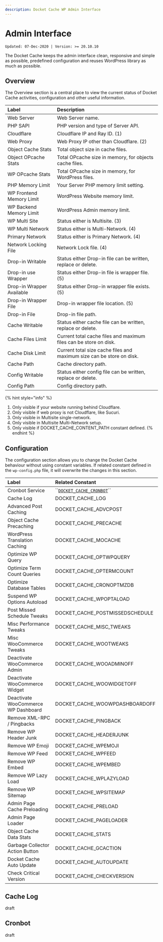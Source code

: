 ```yaml
---
description: Docket Cache WP Admin Interface
---
```


# Admin Interface

`Updated: 07-Dec-2020 | Version: >= 20.10.10`

The Docket Cache keeps the admin interface clean, responsive and simple as possible, predefined configuration and reuses WordPress library as much as possible.

## Overview

The Overview section is a central place to view the current status of Docket Cache activities, configuration and other useful information.

| Label | Description |
| :--- | :--- |
| Web Server | Web Server name. |
| PHP SAPI | PHP version and type of Server API. |
| Cloudflare | Cloudflare IP and Ray ID. \(1\) |
| Web Proxy | Web Proxy IP other than Cloudflare. \(2\) |
| Object Cache Stats | Total object size in cache files. |
| Object OPcache Stats | Total OPcache size in memory, for objects cache files. |
| WP OPcache Stats | Total OPcache size in memory, for WordPress files. |
| PHP Memory Limit | Your Server PHP memory limit setting. |
| WP Frontend Memory Limit | WordPress Website memory limit. |
| WP Backend Memory Limit | WordPress Admin memory limit. |
| WP Multi Site | Status either is Multisite. \(3\) |
| WP Multi Network | Status either is Multi-Network. \(4\) |
| Primary Network | Status either is Primary Network. \(4\) |
| Network Locking File | Network Lock file. \(4\) |
| Drop-in Writable | Status either Drop-in file can be written, replace or delete. |
| Drop-in use Wrapper | Status either Drop-in file is wrapper file. \(5\) |
| Drop-in Wrapper Available | Status either Drop-in wrapper file exists. \(5\) |
| Drop-in Wrapper File | Drop-in wrapper file location. \(5\) |
| Drop-in File | Drop-in file path. |
| Cache Writable | Status either cache file can be written, replace or delete. |
| Cache Files Limit | Current total cache files and maximum files can be store on disk. |
| Cache Disk Limit | Current total size cache files and maximum size can be store on disk. |
| Cache Path | Cache directory path. |
| Config Writable | Status either config file can be written, replace or delete. |
| Config Path | Config directory path. |

{% hint style="info" %}
1. Only visible if your website running behind Cloudflare.
2. Only visible if web proxy is not Cloudflare, like Sucuri.
3. Only visible in Multisite single-network.
4. Only visible in Multisite Multi-Network setup.
5. Only visible if DOCKET\_CACHE\_CONTENT\_PATH constant defined.
{% endhint %}

## Configuration

The configuration section allows you to change the Docket Cache behaviour without using constant variables. If related constant defined in the `wp-config.php` file, it will overwrite the changes in this section.

| Label | Related Constant |
| :--- | :--- |
| Cronbot Service | \`\`[`DOCKET_CACHE_CRONBOT`](https://docs.docketcache.com/constants#docket_cache_cronbot)\`\` |
| Cache Log | DOCKET\_CACHE\_LOG |
| Advanced Post Caching | DOCKET\_CACHE\_ADVCPOST |
| Object Cache Precaching | DOCKET\_CACHE\_PRECACHE |
| WordPress Translation Caching | DOCKET\_CACHE\_MOCACHE |
| Optimize WP Query | DOCKET\_CACHE\_OPTWPQUERY |
| Optimize Term Count Queries | DOCKET\_CACHE\_OPTERMCOUNT |
| Optimize Database Tables | DOCKET\_CACHE\_CRONOPTMZDB |
| Suspend WP Options Autoload | DOCKET\_CACHE\_WPOPTALOAD |
| Post Missed Schedule Tweaks | DOCKET\_CACHE\_POSTMISSEDSCHEDULE |
| Misc Performance Tweaks | DOCKET\_CACHE\_MISC\_TWEAKS |
| Misc WooCommerce Tweaks | DOCKET\_CACHE\_WOOTWEAKS |
| Deactivate WooCommerce Admin | DOCKET\_CACHE\_WOOADMINOFF |
| Deactivate WooCommerce Widget | DOCKET\_CACHE\_WOOWIDGETOFF |
| Deactivate WooCommerce WP Dashboard | DOCKET\_CACHE\_WOOWPDASHBOARDOFF |
| Remove XML-RPC / Pingbacks | DOCKET\_CACHE\_PINGBACK |
| Remove WP Header Junk | DOCKET\_CACHE\_HEADERJUNK |
| Remove WP Emoji | DOCKET\_CACHE\_WPEMOJI |
| Remove WP Feed | DOCKET\_CACHE\_WPFEED |
| Remove WP Embed | DOCKET\_CACHE\_WPEMBED |
| Remove WP Lazy Load | DOCKET\_CACHE\_WPLAZYLOAD |
| Remove WP Sitemap | DOCKET\_CACHE\_WPSITEMAP |
| Admin Page Cache Preloading | DOCKET\_CACHE\_PRELOAD |
| Admin Page Loader | DOCKET\_CACHE\_PAGELOADER |
| Object Cache Data Stats | DOCKET\_CACHE\_STATS |
| Garbage Collector Action Button | DOCKET\_CACHE\_GCACTION |
| Docket Cache Auto Update | DOCKET\_CACHE\_AUTOUPDATE |
| Check Critical Version | DOCKET\_CACHE\_CHECKVERSION |

## Cache Log

draft

## Cronbot

draft



